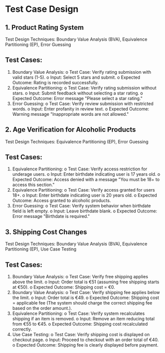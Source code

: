 # Test Case Design

## 1. Product Rating System

Test Design Techniques: Boundary Value Analysis (BVA), Equivalence Partitioning (EP),
Error Guessing

## Test Cases:

1. Boundary Value Analysis:
    o Test Case: Verify rating submission with valid stars (1-5).
    o Input: Select 5 stars and submit.
    o Expected Outcome: Rating is recorded successfully.
2. Equivalence Partitioning:
    o Test Case: Verify rating submission without stars.
    o Input: Submit feedback without selecting a star rating.
    o Expected Outcome: Error message "Please select a star rating."
3. Error Guessing:
    o Test Case: Verify review submission with restricted words.
    o Input: Enter profanity in review text.
    o Expected Outcome: Warning message "Inappropriate words are not allowed."

## 2. Age Verification for Alcoholic Products

Test Design Techniques: Equivalence Partitioning (EP), Error Guessing

## Test Cases:

1. Equivalence Partitioning:
    o Test Case: Verify access restriction for underage users.
    o Input: Enter birthdate indicating user is 17 years old.
    o Expected Outcome: Access denied with a message "You must be 18+ to
       access this section."
2. Equivalence Partitioning:
    o Test Case: Verify access granted for users 18+.
    o Input: Enter birthdate indicating user is 20 years old.
    o Expected Outcome: Access granted to alcoholic products.
3. Error Guessing:
    o Test Case: Verify system behavior when birthdate field is left empty.
    o Input: Leave birthdate blank.
    o Expected Outcome: Error message "Birthdate is required."

## 3. Shipping Cost Changes

Test Design Techniques: Boundary Value Analysis (BVA), Equivalence Partitioning (EP),
Use Case Testing


## Test Cases:

1. Boundary Value Analysis:
    o Test Case: Verify free shipping applies above the limit.
    o Input: Order total is €51 (assuming free shipping starts at €50).
    o Expected Outcome: Shipping cost = €0.
2. Boundary Value Analysis:
    o Test Case: Verify shipping fee applies below the limit.
    o Input: Order total is €49.
    o Expected Outcome: Shipping cost = applicable fee (The system should
       charge the correct shipping fee based on the order amount.).
3. Equivalence Partitioning:
    o Test Case: Verify system recalculates shipping if an item is removed.
    o Input: Remove an item reducing total from €55 to €45.
    o Expected Outcome: Shipping cost recalculated correctly.
4. Use Case Testing:
    o Test Case: Verify shipping cost is displayed on checkout page.
    o Input: Proceed to checkout with an order total of €40.
    o Expected Outcome: Shipping fee is clearly displayed before payment.
